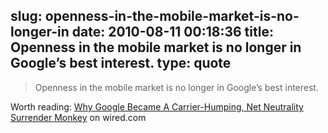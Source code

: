 slug: openness-in-the-mobile-market-is-no-longer-in
date: 2010-08-11 00:18:36
title: Openness in the mobile market is no longer in Google’s best interest.
type: quote
---

> Openness in the mobile market is no longer in Google’s best interest.

Worth reading: [Why Google Became A Carrier-Humping, Net Neutrality Surrender Monkey](http://www.wired.com/epicenter/2010/08/why-google-became-a-carrier-humping-net-neutrality-surrender-monkey/all/1) on wired.com
